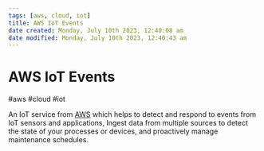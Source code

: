 ```yaml
---
tags: [aws, cloud, iot]
title: AWS IoT Events
date created: Monday, July 10th 2023, 12:40:08 am
date modified: Monday, July 10th 2023, 12:40:43 am
---
```

# AWS IoT Events
#aws #cloud #iot

An IoT service from [AWS](Cloud%20Computing/AWS/AWS.md) which helps to detect and respond to events from IoT sensors and applications, Ingest data from multiple sources to detect the state of your processes or devices, and proactively manage maintenance schedules.